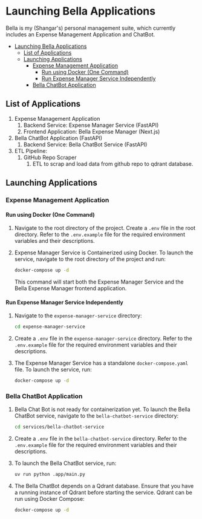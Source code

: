 # Launching Bella Applications

Bella is my (Shangar's) personal management suite, which currently includes an Expense Management Application and
ChatBot.

- [Launching Bella Applications](#launching-bella-applications)
  - [List of Applications](#list-of-applications)
  - [Launching Applications](#launching-applications)
    - [Expense Management Application](#expense-management-application)
      - [Run using Docker (One Command)](#run-using-docker-one-command)
      - [Run Expense Manager Service Independently](#run-expense-manager-service-independently)
    - [Bella ChatBot Application](#bella-chatbot-application)

## List of Applications

1. Expense Management Application
   1. Backend Service: Expense Manager Service (FastAPI)
   2. Frontend Application: Bella Expense Manager (Next.js)
2. Bella ChatBot Application (FastAPI)
   1. Backend Service: Bella ChatBot Service (FastAPI)
3. ETL Pipeline:
   1. GitHub Repo Scraper
      1. ETL to scrap and load data from github repo to qdrant database.

## Launching Applications

### Expense Management Application

#### Run using Docker (One Command)

1. Navigate to the root directory of the project. Create a `.env` file in the root directory. Refer to the
   `.env.example` file for the required environment variables and their descriptions.

2. Expense Manager Service is Containerized using Docker. To launch the service, navigate to the root directory of
   the project and run:

   ```bash
   docker-compose up -d
   ```

   This command will start both the Expense Manager Service and the Bella Expense Manager frontend application.

#### Run Expense Manager Service Independently

1. Navigate to the `expense-manager-service` directory:

   ```bash
   cd expense-manager-service
   ```

2. Create a `.env` file in the `expense-manager-service` directory. Refer to the `.env.example` file for the required
   environment variables and their descriptions.

3. The Expense Manager Service has a standalone `docker-compose.yaml` file. To launch the service, run:

   ```bash
   docker-compose up -d
   ```

### Bella ChatBot Application

1. Bella Chat Bot is not ready for containerization yet. To launch the Bella ChatBot service, navigate to the
   `bella-chatbot-service` directory:

   ```bash
   cd services/bella-chatbot-service
   ```

2. Create a `.env` file in the `bella-chatbot-service` directory. Refer to the `.env.example` file for the required
   environment variables and their descriptions.

3. To launch the Bella ChatBot service, run:

   ```bash
   uv run python .app/main.py
   ```

4. The Bella ChatBot depends on a Qdrant database. Ensure that you have a running instance of Qdrant before starting
   the service. Qdrant can be run using Docker Compose:

   ```bash
   docker-compose up -d
   ```
